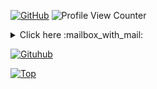 [![GitHub](https://img.shields.io/github/followers/xKray?label=follow&style=social)](https://github.com/Anonyhh) ![Profile View Counter](https://komarev.com/ghpvc/?username=Anonyhh)


<details>
  <summary align="left">Click here :mailbox_with_mail: </summary>
  <pre>
discord.gg/nixakanazis
  </pre>
</details>

[![Gituhub](https://github-readme-stats.vercel.app/api?username=Anonyhh&show_icons=true&theme=dracula)](https://github.com/anuraghazra/github-readme-stats)

[![Top](https://github-readme-stats.vercel.app/api/top-langs/?username=Anonyhh&exclude_repo=eslint-config&theme=dracula)](https://github.com/anuraghazra/github-readme-stats)

